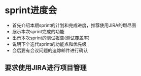 # sprint进度会

* 首先介绍本期sprint的计划和完成进度，推荐使用JIRA的燃尽图
* 展示本次sprint完成的功能
* 出示本次sprint的测试报告(测试覆盖率)
* 说明下个迭代sprint的功能点和优先级
* 会后要有会议问题的追踪邮件进行确认
  
## 要求使用JIRA进行项目管理